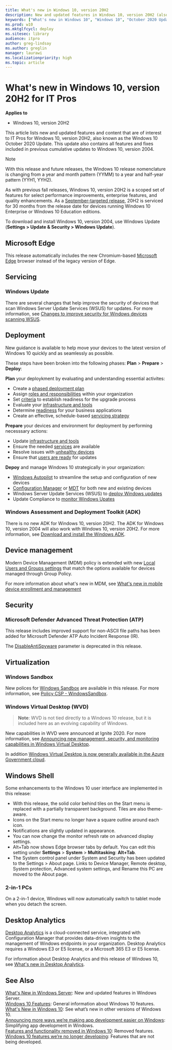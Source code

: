 ```yaml
---
title: What's new in Windows 10, version 20H2
description: New and updated features in Windows 10, version 20H2 (also known as the Windows 10 October 2020 Update).
keywords: ["What's new in Windows 10", "Windows 10", "October 2020 Update"]
ms.prod: w10
ms.mktglfcycl: deploy
ms.sitesec: library
audience: itpro
author: greg-lindsay
ms.author: greglin
manager: laurawi
ms.localizationpriority: high
ms.topic: article
---
```


# What's new in Windows 10, version 20H2 for IT Pros

**Applies to**
-   Windows 10, version 20H2

This article lists new and updated features and content that are of interest to IT Pros for Windows 10, version 20H2, also known as the Windows 10 October 2020 Update. This update also contains all features and fixes included in previous cumulative updates to Windows 10, version 2004.

> [!NOTE]
> With this release and future releases, the Windows 10 release nomenclature is changing from a year and month pattern (YYMM) to a year and half-year pattern (YYH1, YYH2).

As with previous fall releases, Windows 10, version 20H2 is a scoped set of features for select performance improvements, enterprise features, and quality enhancements. As a [September-targeted release](https://support.microsoft.com/help/13853/windows-lifecycle-fact-sheet), 20H2 is serviced for 30 months from the release date for devices running Windows 10 Enterprise or Windows 10 Education editions. 

To download and install Windows 10, version 2004, use Windows Update (**Settings > Update & Security > Windows Update**). 

## Microsoft Edge

This release automatically includes the new Chromium-based [Microsoft Edge](https://www.microsoft.com/edge/business) browser instead of the legacy version of Edge.

## Servicing

### Windows Update

There are several changes that help improve the security of devices that scan Windows Server Update Services (WSUS) for updates. For more information, see [Changes to improve security for Windows devices scanning WSUS](https://techcommunity.microsoft.com/t5/windows-it-pro-blog/changes-to-improve-security-for-windows-devices-scanning-wsus/ba-p/1645547).

## Deployment

New guidance is available to help move your devices to the latest version of Windows 10 quickly and as seamlessly as possible. 

These steps have been broken into the following phases: **Plan** > **Prepare** > **Deploy**:

**Plan** your deploykment by evaluating and understanding essential activites: 
- Create a [phased deployment plan](https://docs.microsoft.com/windows/deployment/update/create-deployment-plan)
- Assign [roles and responsibilities](https://docs.microsoft.com/windows/deployment/update/plan-define-readiness#process-manager) within your organization
- Set [criteria](https://docs.microsoft.com/windows/deployment/update/plan-define-readiness#set-criteria-for-rating-apps) to establish readiness for the upgrade process
- Evaluate your [infrastructure and tools](https://docs.microsoft.com/windows/deployment/update/eval-infra-tools)
- Determine [readiness](https://docs.microsoft.com/windows/deployment/update/plan-determine-app-readiness) for your business applications
- Create an effective, schedule-based [servicing strategy](https://docs.microsoft.com/windows/deployment/update/plan-define-strategy)

**Prepare** your devices and environment for deployment by performing necesssary actions:
- Update [infrastructure and tools](https://docs.microsoft.com/windows/deployment/update/prepare-deploy-windows#prepare-infrastructure-and-environment)
- Ensure the needed [services](https://docs.microsoft.com/windows/deployment/update/prepare-deploy-windows#prepare-applications-and-devices) are available
- Resolve issues with [unhealthy devices](https://docs.microsoft.com/windows/deployment/update/prepare-deploy-windows#address-unhealthy-devices)
- Ensure that [users are ready](https://docs.microsoft.com/windows/deployment/update/prepare-deploy-windows) for updates

**Depoy** and manage Windows 10 strategically in your organization:
- [Windows Autopilot](https://docs.microsoft.com/mem/autopilot/windows-autopilot) to streamline the setup and configuration of new devices
- [Configuration Manager](https://docs.microsoft.com/windows/deployment/deploy-windows-cm/prepare-for-zero-touch-installation-of-windows-10-with-configuration-manager) or [MDT](https://docs.microsoft.com/windows/deployment/deploy-windows-mdt/prepare-for-windows-deployment-with-mdt) for both new and existing devices
- Windows Server Update Services (WSUS) to [deploy Windows updates](https://docs.microsoft.com/windows/deployment/update/waas-manage-updates-wsus)
- Update Compliance to [monitor Windows Upates](https://docs.microsoft.com/windows/deployment/update/update-compliance-monitor)

### Windows Assessment and Deployment Toolkit (ADK)

There is no new ADK for Windows 10, version 20H2. The ADK for Windows 10, version 2004 will also work with Windows 10, version 20H2.  For more information, see [Download and install the Windows ADK](https://docs.microsoft.com/windows-hardware/get-started/adk-install).

## Device management

Modern Device Management (MDM) policy is extended with new [Local Users and Groups settings](https://docs.microsoft.com/windows/client-management/mdm/policy-csp-localusersandgroups) that match the options available for devices managed through Group Policy.

For more information about what's new in MDM, see [What's new in mobile device enrollment and management](https://docs.microsoft.com/windows/client-management/mdm/new-in-windows-mdm-enrollment-management)

## Security

### Microsoft Defender Advanced Threat Protection (ATP) 

This release includes improved support for non-ASCII file paths has been added for Microsoft Defender ATP Auto Incident Response (IR).

The [DisableAntiSpyware](https://docs.microsoft.com/windows-hardware/customize/desktop/unattend/security-malware-windows-defender-disableantispyware) parameter is deprecated in this release.

## Virtualization

### Windows Sandbox

New polices for [Windows Sandbox](https://docs.microsoft.com/windows/security/threat-protection/windows-sandbox/windows-sandbox-overview) are available in this release. For more information, see [Policy CSP - WindowsSandbox](https://docs.microsoft.com/windows/client-management/mdm/policy-csp-windowssandbox).

### Windows Virtual Desktop (WVD)

> **Note**: WVD is not tied directly to a Windows 10 release, but it is included here as an evolving capability of Windows.

New capabilities in WVD were announced at Ignite 2020. For more information, see [Announcing new management, security, and monitoring capabilities in Windows Virtual Desktop](https://aka.ms/wvd-ignite2020-blogpost).

In addition [Windows Virtual Desktop is now generally available in the Azure Government cloud](https://azure.microsoft.com/en-us/updates/windows-virtual-desktop-is-now-generally-available-in-the-azure-government-cloud/).

## Windows Shell

Some enhancements to the Windows 10 user interface are implemented in this release:

- With this release, the solid color behind tiles on the Start menu is replaced with a partially transparent background. Tiles are also theme-aware. 
- Icons on the Start menu no longer have a square outline around each icon.
- Notifications are slightly updated in appearance.
- You can now change the monitor refresh rate on advanced display settings.
- Alt+Tab now shows Edge browser tabs by default. You can edit this setting under **Settings** > **System** > **Multitasking**: **Alt+Tab**.
- The System control panel under System and Security has been updated to the Settings > About page. Links to Device Manager, Remote desktop, System protection, Advanced system settings, and Rename this PC are moved to the About page.

### 2-in-1 PCs

On a 2-in-1 device, Windows will now automatically switch to tablet mode when you detach the screen.

## Desktop Analytics

[Desktop Analytics](https://docs.microsoft.com/configmgr/desktop-analytics/overview) is a cloud-connected service, integrated with Configuration Manager that provides data-driven insights to the management of Windows endpoints in your organization. Desktop Analytics requires a Windows E3 or E5 license, or a Microsoft 365 E3 or E5 license. 

For information about Desktop Analytics and this release of Windows 10, see [What's new in Desktop Analytics](https://docs.microsoft.com/mem/configmgr/desktop-analytics/whats-new).

## See Also

[What's New in Windows Server](https://docs.microsoft.com/windows-server/get-started/whats-new-in-windows-server): New and updated features in Windows Server.<br>
[Windows 10 Features](https://www.microsoft.com/windows/features): General information about Windows 10 features.<br>
[What's New in Windows 10](https://docs.microsoft.com/windows/whats-new/): See what’s new in other versions of Windows 10.<br>
[Announcing more ways we’re making app development easier on Windows](https://blogs.windows.com/windowsdeveloper/2020/09/22/kevin-gallo-microsoft-ignite-2020/): Simplifying app development in Windows.<br>
[Features and functionality removed in Windows 10](https://docs.microsoft.com/windows/deployment/planning/windows-10-removed-features): Removed features.<br>
[Windows 10 features we’re no longer developing](https://docs.microsoft.com/windows/deployment/planning/windows-10-deprecated-features): Features that are not being developed.<br>
